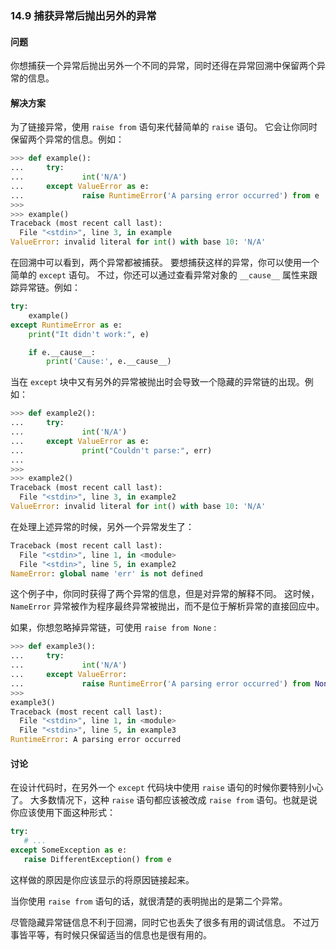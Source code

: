 ### 14.9 捕获异常后抛出另外的异常

#### 问题

你想捕获一个异常后抛出另外一个不同的异常，同时还得在异常回溯中保留两个异常的信息。

#### 解决方案

为了链接异常，使用 `raise from` 语句来代替简单的 `raise` 语句。 它会让你同时保留两个异常的信息。例如：

```python
>>> def example():
...     try:
...             int('N/A')
...     except ValueError as e:
...             raise RuntimeError('A parsing error occurred') from e
>>>
>>> example()
Traceback (most recent call last):
  File "<stdin>", line 3, in example
ValueError: invalid literal for int() with base 10: 'N/A'
```

在回溯中可以看到，两个异常都被捕获。 要想捕获这样的异常，你可以使用一个简单的 `except` 语句。 不过，你还可以通过查看异常对象的 `__cause__` 属性来跟踪异常链。例如：

```python
try:
    example()
except RuntimeError as e:
    print("It didn't work:", e)

    if e.__cause__:
        print('Cause:', e.__cause__)
```

当在 `except` 块中又有另外的异常被抛出时会导致一个隐藏的异常链的出现。例如：

```python
>>> def example2():
...     try:
...             int('N/A')
...     except ValueError as e:
...             print("Couldn't parse:", err)
...
>>>
>>> example2()
Traceback (most recent call last):
  File "<stdin>", line 3, in example2
ValueError: invalid literal for int() with base 10: 'N/A'
```

在处理上述异常的时候，另外一个异常发生了：

```python
Traceback (most recent call last):
  File "<stdin>", line 1, in <module>
  File "<stdin>", line 5, in example2
NameError: global name 'err' is not defined
```

这个例子中，你同时获得了两个异常的信息，但是对异常的解释不同。 这时候，`NameError` 异常被作为程序最终异常被抛出，而不是位于解析异常的直接回应中。

如果，你想忽略掉异常链，可使用 `raise from None` :

```python
>>> def example3():
...     try:
...             int('N/A')
...     except ValueError:
...             raise RuntimeError('A parsing error occurred') from None
>>>
example3()
Traceback (most recent call last):
  File "<stdin>", line 1, in <module>
  File "<stdin>", line 5, in example3
RuntimeError: A parsing error occurred
```

#### 讨论

在设计代码时，在另外一个 `except` 代码块中使用 `raise` 语句的时候你要特别小心了。 大多数情况下，这种 `raise` 语句都应该被改成 `raise from` 语句。也就是说你应该使用下面这种形式：

```python
try:
   # ...
except SomeException as e:
   raise DifferentException() from e
```

这样做的原因是你应该显示的将原因链接起来。

当你使用 `raise from` 语句的话，就很清楚的表明抛出的是第二个异常。

尽管隐藏异常链信息不利于回溯，同时它也丢失了很多有用的调试信息。 不过万事皆平等，有时候只保留适当的信息也是很有用的。